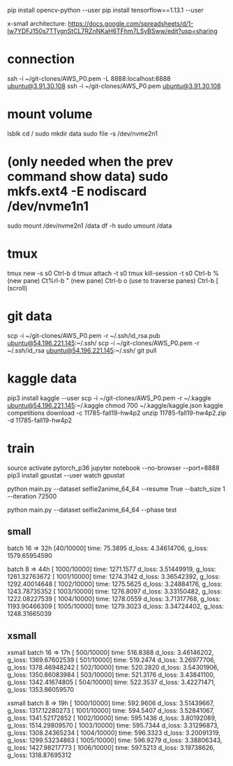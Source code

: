 pip install opencv-python --user
pip install tensorflow==1.13.1 --user

x-small architecture: https://docs.google.com/spreadsheets/d/1-Iw7YDFJ150s7TTygnStCL7RZnNKaH6TFhm7LSyBSww/edit?usp=sharing

# connection
ssh -i ~/git-clones/AWS_P0.pem -L 8888:localhost:8888 ubuntu@3.91.30.108
ssh -i ~/git-clones/AWS_P0.pem ubuntu@3.91.30.108
# mount volume
lsblk 
cd /
sudo mkdir data
sudo file -s /dev/nvme2n1
# (only needed when the prev command show data) sudo mkfs.ext4 -E nodiscard /dev/nvme1n1
sudo mount /dev/nvme2n1 /data
df -h
sudo umount /data

# tmux
tmux new -s s0
Ctrl-b d
tmux attach -t s0
tmux kill-session -t s0
Ctrl-b % (new pane)
Ct%rl-b " (new pane)
Ctrl-b o (use to traverse panes)
Ctrl-b [ (scroll)

# git data
scp -i ~/git-clones/AWS_P0.pem -r ~/.ssh/id_rsa.pub ubuntu@54.196.221.145:~/.ssh/
scp -i ~/git-clones/AWS_P0.pem -r ~/.ssh/id_rsa  ubuntu@54.196.221.145:~/.ssh/
git pull

# kaggle data
pip3 install kaggle --user
scp -i ~/git-clones/AWS_P0.pem -r ~/.kaggle ubuntu@54.196.221.145:~/.kaggle
chmod 700 ~/.kaggle/kaggle.json 
kaggle competitions download -c 11785-fall19-hw4p2
unzip 11785-fall19-hw4p2.zip -d 11785-fall19-hw4p2

# train
source activate pytorch_p36
jupyter notebook --no-browser --port=8888
pip3 install gpustat --user
watch gpustat

python main.py --dataset selfie2anime_64_64 --resume True --batch_size 1 --iteration 72500

python main.py --dataset selfie2anime_64_64 --phase test



small
------------------------------------------------------------------
batch 16 => 32h
[40/10000] time: 75.3895 d_loss: 4.34614706, g_loss: 1579.65954590

batch 8 => 44h
[ 1000/10000] time: 1271.1577 d_loss: 3.51449919, g_loss: 1261.32763672
[ 1001/10000] time: 1274.3142 d_loss: 3.36542392, g_loss: 1292.40014648
[ 1002/10000] time: 1275.5625 d_loss: 3.24884176, g_loss: 1243.78735352
[ 1003/10000] time: 1276.8097 d_loss: 3.33150482, g_loss: 1222.08227539
[ 1004/10000] time: 1278.0559 d_loss: 3.71317768, g_loss: 1193.90466309
[ 1005/10000] time: 1279.3023 d_loss: 3.34724402, g_loss: 1248.31665039



xsmall
------------------------------------------------------------------
xsmall batch 16 => 17h
[  500/10000] time: 516.8388 d_loss: 3.46146202, g_loss: 1369.67602539
[  501/10000] time: 519.2474 d_loss: 3.26977706, g_loss: 1378.46948242
[  502/10000] time: 520.2820 d_loss: 3.54301906, g_loss: 1350.86083984
[  503/10000] time: 521.3176 d_loss: 3.43841100, g_loss: 1342.41674805
[  504/10000] time: 522.3537 d_loss: 3.42271471, g_loss: 1353.86059570

xsmall batch 8 => 19h
[ 1000/10000] time: 592.9606 d_loss: 3.51439667, g_loss: 1317.12280273
[ 1001/10000] time: 594.5407 d_loss: 3.52841067, g_loss: 1341.52172852
[ 1002/10000] time: 595.1436 d_loss: 3.80192089, g_loss: 1514.29809570
[ 1003/10000] time: 595.7344 d_loss: 3.31296873, g_loss: 1308.24365234
[ 1004/10000] time: 596.3323 d_loss: 3.20091319, g_loss: 1299.53234863
[ 1005/10000] time: 596.9279 d_loss: 3.38806343, g_loss: 1427.98217773
[ 1006/10000] time: 597.5213 d_loss: 3.19738626, g_loss: 1318.87695312

